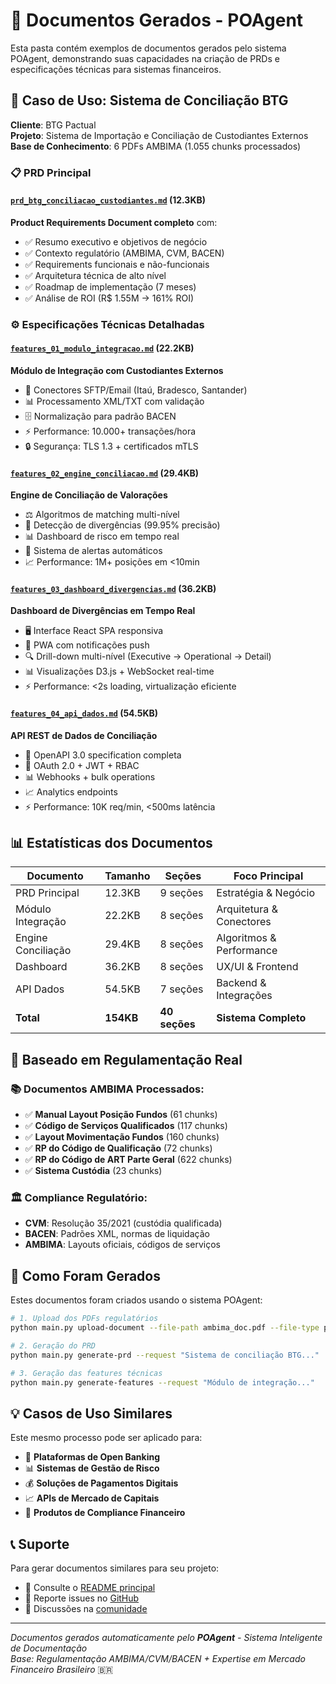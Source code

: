 # 📄 Documentos Gerados - POAgent

Esta pasta contém exemplos de documentos gerados pelo sistema POAgent, demonstrando suas capacidades na criação de PRDs e especificações técnicas para sistemas financeiros.

## 🎯 Caso de Uso: Sistema de Conciliação BTG

**Cliente**: BTG Pactual  
**Projeto**: Sistema de Importação e Conciliação de Custodiantes Externos  
**Base de Conhecimento**: 6 PDFs AMBIMA (1.055 chunks processados)

### 📋 PRD Principal

#### [`prd_btg_conciliacao_custodiantes.md`](prd_btg_conciliacao_custodiantes.md) (12.3KB)
**Product Requirements Document completo** com:
- ✅ Resumo executivo e objetivos de negócio
- ✅ Contexto regulatório (AMBIMA, CVM, BACEN)
- ✅ Requirements funcionais e não-funcionais
- ✅ Arquitetura técnica de alto nível
- ✅ Roadmap de implementação (7 meses)
- ✅ Análise de ROI (R$ 1.55M → 161% ROI)

### ⚙️ Especificações Técnicas Detalhadas

#### [`features_01_modulo_integracao.md`](features_01_modulo_integracao.md) (22.2KB)
**Módulo de Integração com Custodiantes Externos**
- 🔗 Conectores SFTP/Email (Itaú, Bradesco, Santander)
- 📊 Processamento XML/TXT com validação
- 🗄️ Normalização para padrão BACEN
- ⚡ Performance: 10.000+ transações/hora
- 🔒 Segurança: TLS 1.3 + certificados mTLS

#### [`features_02_engine_conciliacao.md`](features_02_engine_conciliacao.md) (29.4KB)
**Engine de Conciliação de Valorações**
- ⚖️ Algoritmos de matching multi-nível
- 🎯 Detecção de divergências (99.95% precisão)
- 📊 Dashboard de risco em tempo real
- 🚨 Sistema de alertas automáticos
- 📈 Performance: 1M+ posições em <10min

#### [`features_03_dashboard_divergencias.md`](features_03_dashboard_divergencias.md) (36.2KB)
**Dashboard de Divergências em Tempo Real**
- 🖥️ Interface React SPA responsiva
- 📱 PWA com notificações push
- 🔍 Drill-down multi-nível (Executive → Operational → Detail)
- 📊 Visualizações D3.js + WebSocket real-time
- ⚡ Performance: <2s loading, virtualização eficiente

#### [`features_04_api_dados.md`](features_04_api_dados.md) (54.5KB)
**API REST de Dados de Conciliação**
- 🔌 OpenAPI 3.0 specification completa
- 🔐 OAuth 2.0 + JWT + RBAC
- 📊 Webhooks + bulk operations
- 📈 Analytics endpoints
- ⚡ Performance: 10K req/min, <500ms latência

## 📊 Estatísticas dos Documentos

| Documento | Tamanho | Seções | Foco Principal |
|-----------|---------|--------|----------------|
| PRD Principal | 12.3KB | 9 seções | Estratégia & Negócio |
| Módulo Integração | 22.2KB | 8 seções | Arquitetura & Conectores |
| Engine Conciliação | 29.4KB | 8 seções | Algoritmos & Performance |
| Dashboard | 36.2KB | 8 seções | UX/UI & Frontend |
| API Dados | 54.5KB | 7 seções | Backend & Integrações |
| **Total** | **154KB** | **40 seções** | **Sistema Completo** |

## 🎯 Baseado em Regulamentação Real

### 📚 Documentos AMBIMA Processados:
- ✅ **Manual Layout Posição Fundos** (61 chunks)
- ✅ **Código de Serviços Qualificados** (117 chunks)
- ✅ **Layout Movimentação Fundos** (160 chunks)
- ✅ **RP do Código de Qualificação** (72 chunks)
- ✅ **RP do Código de ART Parte Geral** (622 chunks)
- ✅ **Sistema Custódia** (23 chunks)

### 🏛️ Compliance Regulatório:
- **CVM**: Resolução 35/2021 (custódia qualificada)
- **BACEN**: Padrões XML, normas de liquidação
- **AMBIMA**: Layouts oficiais, códigos de serviços

## 🚀 Como Foram Gerados

Estes documentos foram criados usando o sistema POAgent:

```bash
# 1. Upload dos PDFs regulatórios
python main.py upload-document --file-path ambima_doc.pdf --file-type pdf

# 2. Geração do PRD
python main.py generate-prd --request "Sistema de conciliação BTG..."

# 3. Geração das features técnicas  
python main.py generate-features --request "Módulo de integração..."
```

## 💡 Casos de Uso Similares

Este mesmo processo pode ser aplicado para:
- 🏦 **Plataformas de Open Banking**
- 📊 **Sistemas de Gestão de Risco**
- 💰 **Soluções de Pagamentos Digitais**
- 📈 **APIs de Mercado de Capitais**
- 🔐 **Produtos de Compliance Financeiro**

## 📞 Suporte

Para gerar documentos similares para seu projeto:
- 📖 Consulte o [README principal](../README.md)
- 🐛 Reporte issues no [GitHub](https://github.com/Felipesba/POAgent/issues)
- 💬 Discussões na [comunidade](https://github.com/Felipesba/POAgent/discussions)

---

*Documentos gerados automaticamente pelo **POAgent** - Sistema Inteligente de Documentação*  
*Base: Regulamentação AMBIMA/CVM/BACEN + Expertise em Mercado Financeiro Brasileiro* 🇧🇷